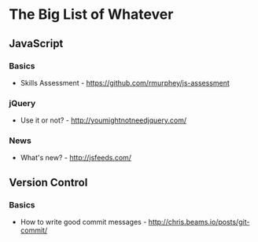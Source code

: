The Big List of Whatever
=========================

## JavaScript

### Basics
- Skills Assessment - https://github.com/rmurphey/js-assessment

### jQuery
- Use it or not? - http://youmightnotneedjquery.com/

### News
- What's new? - http://jsfeeds.com/

## Version Control

### Basics
- How to write good commit messages - http://chris.beams.io/posts/git-commit/
